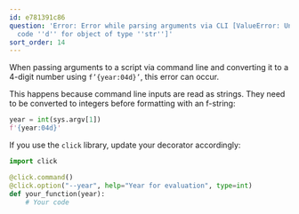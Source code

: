 ```yaml
---
id: e781391c86
question: 'Error: Error while parsing arguments via CLI [ValueError: Unknown format
  code ''d'' for object of type ''str'']'
sort_order: 14
---
```


When passing arguments to a script via command line and converting it to a 4-digit number using `f’{year:04d}’`, this error can occur.

This happens because command line inputs are read as strings. They need to be converted to integers before formatting with an f-string:

```python
year = int(sys.argv[1])
f'{year:04d}'
```

If you use the `click` library, update your decorator accordingly:

```python
import click

@click.command()
@click.option("--year", help="Year for evaluation", type=int)
def your_function(year):
    # Your code
```